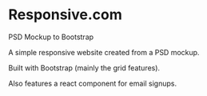 # Responsive.com
PSD Mockup to Bootstrap

A simple responsive website created from a PSD mockup.

Built with Bootstrap (mainly the grid features).

Also features a react component for email signups.
